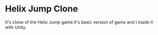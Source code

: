 # Helix Jump Clone
It's clone of the Helix Jump game.It's basic version of game and I made it with Unity.
